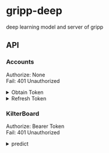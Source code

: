 # gripp-deep
deep learning model and server of gripp

## API
### Accounts
Authorize: None  
Fail: 401 Unauthorized  

<details>
<summary>Obtain Token</summary>

url: accounts/token/obtain
- Request
  - username: string
  - password: string
- Response
  - access: string
  - token: string

access token lifetime: 5 min  
refresh token lifetime: 30 day
</details>
<details>

url: accounts/token/refresh
<summary>Refresh Token</summary>

- Request
  - refresh: string
- Response
  - access: string

access token lifetime: 5 min  

</details>

### KilterBoard
Authorize: Bearer Token  
Fail: 401 Unauthorized


<details>
<summary>predict</summary>

- Request
  - videoUrl: string
- Response
  - videoUrl: string
  - success: bool
  - startTime: str
  - endTime: str

</details>

